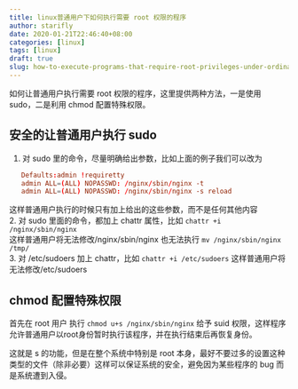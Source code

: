 ```yaml
---
title: linux普通用户下如何执行需要 root 权限的程序
author: starifly
date: 2020-01-21T22:46:40+08:00
categories: [linux]
tags: [linux]
draft: true
slug: how-to-execute-programs-that-require-root-privileges-under-ordinary-linux-user
---
```


如何让普通用户执行需要 root 权限的程序，这里提供两种方法，一是使用 sudo，二是利用 chmod 配置特殊权限。

## 安全的让普通用户执行 sudo

1. 对 sudo 里的命令，尽量明确给出参数，比如上面的例子我们可以改为
```conf
   Defaults:admin !requiretty
   admin ALL=(ALL) NOPASSWD: /nginx/sbin/nginx -t
   admin ALL=(ALL) NOPASSWD: /nginx/sbin/nginx -s reload
```
   这样普通用户执行的时候只有加上给出的这些参数，而不是任何其他内容  
2. 对 sudo 里面的命令，都加上 chattr 属性，比如 `chattr +i /nginx/sbin/nginx`  
   这样普通用户将无法修改/nginx/sbin/nginx 也无法执行 `mv /nginx/sbin/nginx /tmp/`  
3. 对 /etc/sudoers 加上 chattr，比如 `chattr +i /etc/sudoers` 这样普通用户将无法修改/etc/sudoers

## chmod 配置特殊权限

首先在 root 用户 执行 `chmod u+s /nginx/sbin/nginx` 给予 suid 权限，这样程序允许普通用户以root身份暂时执行该程序，并在执行结束后再恢复身份。

这就是 s 的功能，但是在整个系统中特别是 root 本身，最好不要过多的设置这种类型的文件（除非必要）这样可以保证系统的安全，避免因为某些程序的 bug 而是系统遭到入侵。
